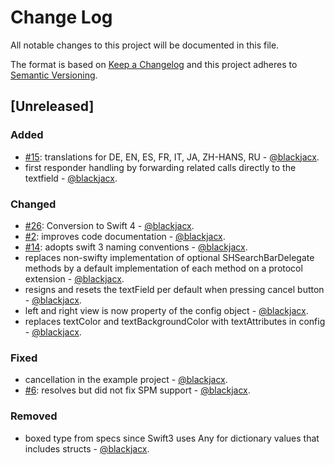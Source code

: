 # Change Log
All notable changes to this project will be documented in this file.

The format is based on [Keep a Changelog](http://keepachangelog.com/)
and this project adheres to [Semantic Versioning](http://semver.org/).

## [Unreleased]
### Added
* [#15](https://github.com/Blackjacx/SHSearchBar/pull/15): translations for DE, EN, ES, FR, IT, JA, ZH-HANS, RU - [@blackjacx](https://github.com/blackjacx).
* first responder handling by forwarding related calls directly to the textfield - [@blackjacx](https://github.com/blackjacx).

### Changed
* [#26](https://github.com/Blackjacx/SHSearchBar/pull/26): Conversion to Swift 4 - [@blackjacx](https://github.com/blackjacx).
* [#2](https://github.com/Blackjacx/SHSearchBar/pull/2): improves code documentation - [@blackjacx](https://github.com/blackjacx).
* [#14](https://github.com/Blackjacx/SHSearchBar/pull/14): adopts swift 3 naming conventions - [@blackjacx](https://github.com/blackjacx).
* replaces non-swifty implementation of optional SHSearchBarDelegate methods by a default implementation of each method on a protocol extension - [@blackjacx](https://github.com/blackjacx).
* resigns and resets the textField per default when pressing cancel button - [@blackjacx](https://github.com/blackjacx).
* left and right view is now property of the config object - [@blackjacx](https://github.com/blackjacx).
* replaces textColor and textBackgroundColor with textAttributes in config - [@blackjacx](https://github.com/blackjacx).

### Fixed
* cancellation in the example project - [@blackjacx](https://github.com/blackjacx).
* [#6](https://github.com/Blackjacx/SHSearchBar/pull/6): resolves but did not fix SPM support - [@blackjacx](https://github.com/blackjacx).

### Removed
* boxed type from specs since Swift3 uses Any for dictionary values that includes structs - [@blackjacx](https://github.com/blackjacx).
